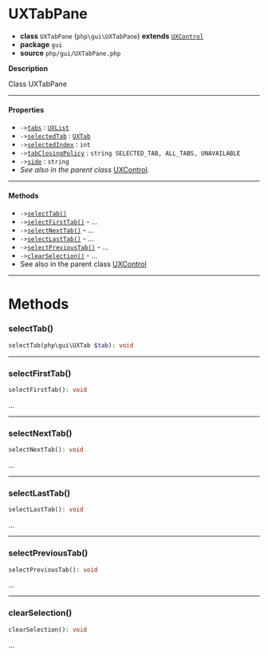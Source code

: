 # UXTabPane

- **class** `UXTabPane` (`php\gui\UXTabPane`) **extends** [`UXControl`](https://github.com/VenityStudio/android/tree/master/jphp-android-ext/api-docs/classes/php/gui/UXControl.md)
- **package** `gui`
- **source** `php/gui/UXTabPane.php`

**Description**

Class UXTabPane

---

#### Properties

- `->`[`tabs`](#prop-tabs) : [`UXList`](https://github.com/VenityStudio/android/tree/master/jphp-android-ext/api-docs/classes/php/gui/UXList.md)
- `->`[`selectedTab`](#prop-selectedtab) : [`UXTab`](https://github.com/VenityStudio/android/tree/master/jphp-android-ext/api-docs/classes/php/gui/UXTab.md)
- `->`[`selectedIndex`](#prop-selectedindex) : `int`
- `->`[`tabClosingPolicy`](#prop-tabclosingpolicy) : `string SELECTED_TAB, ALL_TABS, UNAVAILABLE`
- `->`[`side`](#prop-side) : `string`
- *See also in the parent class* [UXControl](https://github.com/VenityStudio/android/tree/master/jphp-android-ext/api-docs/classes/php/gui/UXControl.md).

---

#### Methods

- `->`[`selectTab()`](#method-selecttab)
- `->`[`selectFirstTab()`](#method-selectfirsttab) - _..._
- `->`[`selectNextTab()`](#method-selectnexttab) - _..._
- `->`[`selectLastTab()`](#method-selectlasttab) - _..._
- `->`[`selectPreviousTab()`](#method-selectprevioustab) - _..._
- `->`[`clearSelection()`](#method-clearselection) - _..._
- See also in the parent class [UXControl](https://github.com/VenityStudio/android/tree/master/jphp-android-ext/api-docs/classes/php/gui/UXControl.md)

---
# Methods

<a name="method-selecttab"></a>

### selectTab()
```php
selectTab(php\gui\UXTab $tab): void
```

---

<a name="method-selectfirsttab"></a>

### selectFirstTab()
```php
selectFirstTab(): void
```
...

---

<a name="method-selectnexttab"></a>

### selectNextTab()
```php
selectNextTab(): void
```
...

---

<a name="method-selectlasttab"></a>

### selectLastTab()
```php
selectLastTab(): void
```
...

---

<a name="method-selectprevioustab"></a>

### selectPreviousTab()
```php
selectPreviousTab(): void
```
...

---

<a name="method-clearselection"></a>

### clearSelection()
```php
clearSelection(): void
```
...